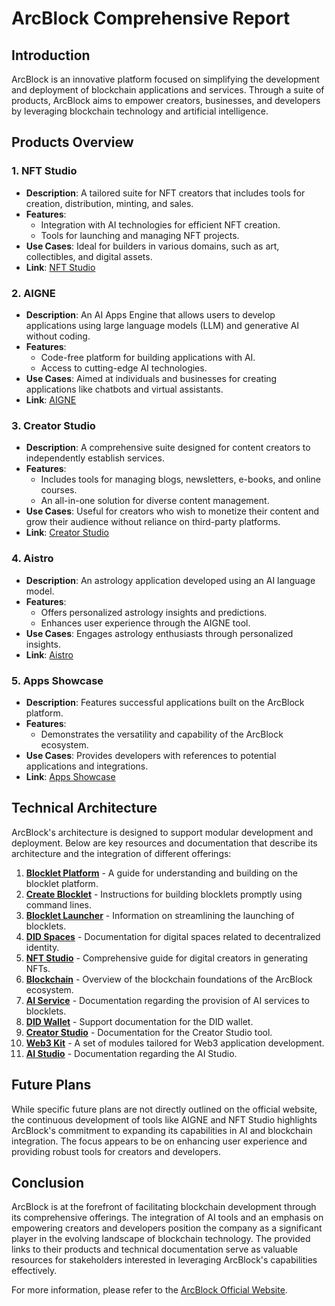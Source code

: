# ArcBlock Comprehensive Report

## Introduction
ArcBlock is an innovative platform focused on simplifying the development and deployment of blockchain applications and services. Through a suite of products, ArcBlock aims to empower creators, businesses, and developers by leveraging blockchain technology and artificial intelligence.

## Products Overview

### 1. **NFT Studio**
- **Description**: A tailored suite for NFT creators that includes tools for creation, distribution, minting, and sales.
- **Features**:
  - Integration with AI technologies for efficient NFT creation.
  - Tools for launching and managing NFT projects.
- **Use Cases**: Ideal for builders in various domains, such as art, collectibles, and digital assets.
- **Link**: [NFT Studio](https://www.arcblock.io/content/collections/en/nft-studio)

### 2. **AIGNE**
- **Description**: An AI Apps Engine that allows users to develop applications using large language models (LLM) and generative AI without coding.
- **Features**:
  - Code-free platform for building applications with AI.
  - Access to cutting-edge AI technologies.
- **Use Cases**: Aimed at individuals and businesses for creating applications like chatbots and virtual assistants.
- **Link**: [AIGNE](https://www.arcblock.io/content/collections/en/aigne)

### 3. **Creator Studio**
- **Description**: A comprehensive suite designed for content creators to independently establish services.
- **Features**:
  - Includes tools for managing blogs, newsletters, e-books, and online courses.
  - An all-in-one solution for diverse content management.
- **Use Cases**: Useful for creators who wish to monetize their content and grow their audience without reliance on third-party platforms.
- **Link**: [Creator Studio](https://www.arcblock.io/content/collections/en/creator-studio)

### 4. **Aistro**
- **Description**: An astrology application developed using an AI language model.
- **Features**:
  - Offers personalized astrology insights and predictions.
  - Enhances user experience through the AIGNE tool.
- **Use Cases**: Engages astrology enthusiasts through personalized insights.
- **Link**: [Aistro](https://www.arcblock.io/content/collections/en/aistro)

### 5. **Apps Showcase**
- **Description**: Features successful applications built on the ArcBlock platform.
- **Features**:
  - Demonstrates the versatility and capability of the ArcBlock ecosystem.
- **Use Cases**: Provides developers with references to potential applications and integrations.
- **Link**: [Apps Showcase](https://www.arcblock.io/content/collections/en/app-showcase)

## Technical Architecture

ArcBlock's architecture is designed to support modular development and deployment. Below are key resources and documentation that describe its architecture and the integration of different offerings:

1. **[Blocklet Platform](https://www.arcblock.io/docs/blocklet-developer/en/getting-started)** - A guide for understanding and building on the blocklet platform.
2. **[Create Blocklet](https://www.arcblock.io/docs/createblocklet/en/quick-start)** - Instructions for building blocklets promptly using command lines.
3. **[Blocklet Launcher](https://www.arcblock.io/docs/launcher/en/launcher-welcome)** - Information on streamlining the launching of blocklets.
4. **[DID Spaces](https://www.arcblock.io/docs/did-spaces/en/did-spaces-getting-started)** - Documentation for digital spaces related to decentralized identity.
5. **[NFT Studio](https://www.arcblock.io/docs/nftstudio/en/nftstudio-getting-started)** - Comprehensive guide for digital creators in generating NFTs.
6. **[Blockchain](https://www.arcblock.io/docs/blockchain/en/blockchain-getting-started)** - Overview of the blockchain foundations of the ArcBlock ecosystem.
7. **[AI Service](https://www.arcblock.io/docs/ai-service/en/ai-service-introduction)** - Documentation regarding the provision of AI services to blocklets.
8. **[DID Wallet](https://www.arcblock.io/docs/did-wallet/en/get-started)** - Support documentation for the DID wallet.
9. **[Creator Studio](https://www.arcblock.io/docs/creator-studio/en/creator-studio-getting-started)** - Documentation for the Creator Studio tool.
10. **[Web3 Kit](https://www.arcblock.io/docs/web3-kit/en/web3-kit-getting-started)** - A set of modules tailored for Web3 application development.
11. **[AI Studio](https://www.arcblock.io/docs/ai-studio/en/ai-studio)** - Documentation regarding the AI Studio.

## Future Plans
While specific future plans are not directly outlined on the official website, the continuous development of tools like AIGNE and NFT Studio highlights ArcBlock's commitment to expanding its capabilities in AI and blockchain integration. The focus appears to be on enhancing user experience and providing robust tools for creators and developers.

## Conclusion
ArcBlock is at the forefront of facilitating blockchain development through its comprehensive offerings. The integration of AI tools and an emphasis on empowering creators and developers position the company as a significant player in the evolving landscape of blockchain technology. The provided links to their products and technical documentation serve as valuable resources for stakeholders interested in leveraging ArcBlock's capabilities effectively.

For more information, please refer to the [ArcBlock Official Website](https://www.arcblock.io).
